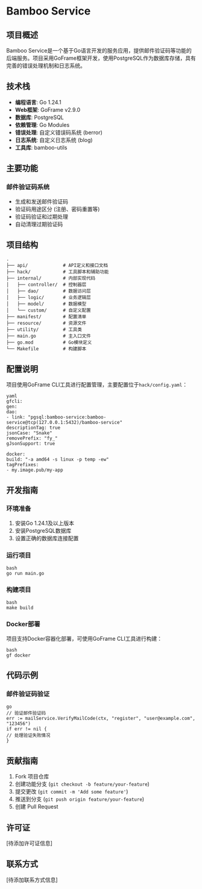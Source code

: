 
# Bamboo Service

## 项目概述

Bamboo Service是一个基于Go语言开发的服务应用，提供邮件验证码等功能的后端服务。项目采用GoFrame框架开发，使用PostgreSQL作为数据库存储，具有完善的错误处理机制和日志系统。

## 技术栈

- **编程语言**: Go 1.24.1
- **Web框架**: GoFrame v2.9.0
- **数据库**: PostgreSQL
- **依赖管理**: Go Modules
- **错误处理**: 自定义错误码系统 (berror)
- **日志系统**: 自定义日志系统 (blog)
- **工具库**: bamboo-utils

## 主要功能

### 邮件验证码系统

- 生成和发送邮件验证码
- 验证码用途区分 (注册、密码重置等)
- 验证码验证和过期处理
- 自动清理过期验证码

## 项目结构

```
.
├── api/             # API定义和接口文档
├── hack/            # 工具脚本和辅助功能
├── internal/        # 内部实现代码
│   ├── controller/  # 控制器层
│   ├── dao/         # 数据访问层
│   ├── logic/       # 业务逻辑层
│   ├── model/       # 数据模型
│   └── custom/      # 自定义配置
├── manifest/        # 配置清单
├── resource/        # 资源文件
├── utility/         # 工具类
├── main.go          # 主入口文件
├── go.mod           # Go模块定义
└── Makefile         # 构建脚本
```
## 配置说明

项目使用GoFrame CLI工具进行配置管理，主要配置位于`hack/config.yaml`：
```
yaml
gfcli:
gen:
dao:
- link: "pgsql:bamboo-service:bamboo-service@tcp(127.0.0.1:5432)/bamboo-service"
descriptionTag: true
jsonCase: "Snake"
removePrefix: "fy_"
gJsonSupport: true

docker:
build: "-a amd64 -s linux -p temp -ew"
tagPrefixes:
- my.image.pub/my-app
```
## 开发指南

### 环境准备

1. 安装Go 1.24.1及以上版本
2. 安装PostgreSQL数据库
3. 设置正确的数据库连接配置

### 运行项目
```
bash
go run main.go
```
### 构建项目
```
bash
make build
```
### Docker部署

项目支持Docker容器化部署，可使用GoFrame CLI工具进行构建：
```
bash
gf docker
```
## 代码示例

### 邮件验证码验证
```
go
// 验证邮件验证码
err := mailService.VerifyMailCode(ctx, "register", "user@example.com", "123456")
if err != nil {
// 处理验证失败情况
}
```
## 贡献指南

1. Fork 项目仓库
2. 创建功能分支 (`git checkout -b feature/your-feature`)
3. 提交更改 (`git commit -m 'Add some feature'`)
4. 推送到分支 (`git push origin feature/your-feature`)
5. 创建 Pull Request

## 许可证

[待添加许可证信息]

## 联系方式

[待添加联系方式信息]
```
